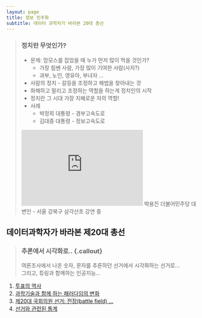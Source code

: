 ```yaml
---
layout: page
title: 정보 민주화
subtitle: 데이터 과학자가 바라본 20대 총선
---
```


> ### 정치란 무엇인가?
>
> * 문제: 맘모스를 잡았을 때 누가 먼저 많이 먹을 것인가?
>     * 가장 힘쎈 사람, 가장 많이 기여한 사람(사자?)
>     * 과부, 노인, 영유아, 부녀자 ...  
> * 사람의 정치 - 갈등을 조정하고 해법을 찾아내는 것  
> * 화해하고 말리고 조정하는 역할을 하는게 정치인의 시작  
> * 정치란 그 시대 가장 지혜로운 자의 역할!  
> * 사례
>     * 박정희 대통령 - 경부고속도로
>     * 김대중 대통령 - 정보고속도로
> 
> <iframe width="320" height="200" src="https://www.youtube.com/embed/TmnipWTyIpg" frameborder="0" allowfullscreen></iframe>  
> 박용진 더불어민주당 대변인 - 서울 강북구 삼각산초 강연 중



## 데이터과학자가 바라본 제20대 총선

> ### 추론에서 시각화로.. {.callout}
>
> 여론조사에서 나온 숫자, 문자를 추론하던 선거에서 시각화하는 선거로...  
> 그리고, 튜링과 함께하는 인공지능... 

1. [투표의 역사](00-vote-history.html) 
1. [과학기술과 함께 하는 패러다임의 변화](01-vote-paradigm.html)
1. [제20대 국회의원 선거: 전장(battle field) ...](02-vote-overview.html)
1. [선거와 관련된 통계](03-vote-stat.html)



